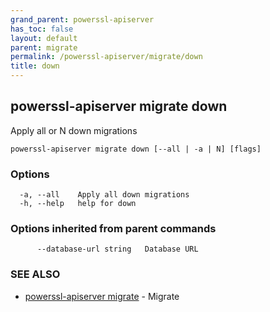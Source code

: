 ```yaml
---
grand_parent: powerssl-apiserver
has_toc: false
layout: default
parent: migrate
permalink: /powerssl-apiserver/migrate/down
title: down
---
```

## powerssl-apiserver migrate down

Apply all or N down migrations

```
powerssl-apiserver migrate down [--all | -a | N] [flags]
```

### Options

```
  -a, --all    Apply all down migrations
  -h, --help   help for down
```

### Options inherited from parent commands

```
      --database-url string   Database URL
```

### SEE ALSO

* [powerssl-apiserver migrate](/powerssl-apiserver/migrate)	 - Migrate
